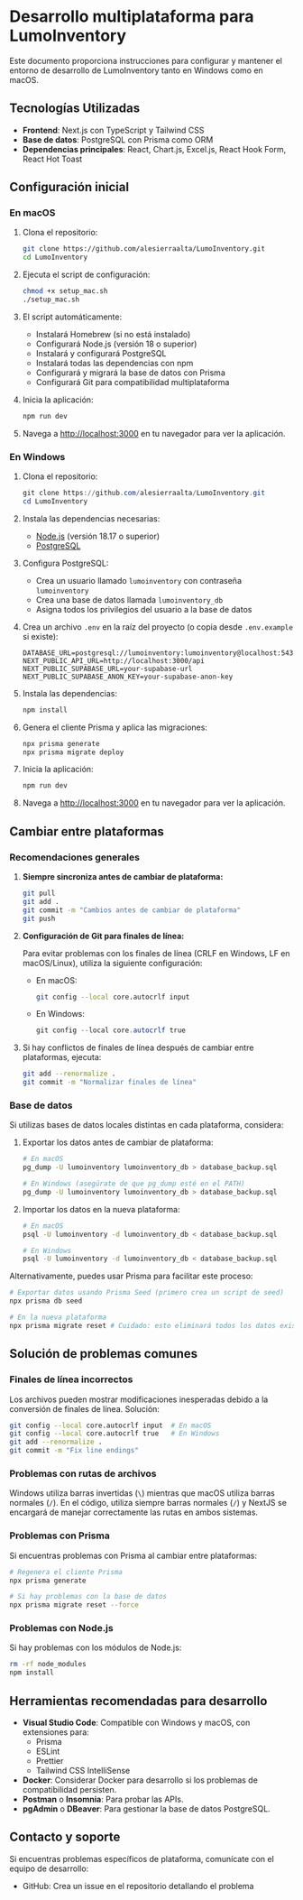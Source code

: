 # Desarrollo multiplataforma para LumoInventory

Este documento proporciona instrucciones para configurar y mantener el entorno de desarrollo de LumoInventory tanto en Windows como en macOS.

## Tecnologías Utilizadas

- **Frontend**: Next.js con TypeScript y Tailwind CSS
- **Base de datos**: PostgreSQL con Prisma como ORM
- **Dependencias principales**: React, Chart.js, Excel.js, React Hook Form, React Hot Toast

## Configuración inicial

### En macOS

1. Clona el repositorio:
   ```bash
   git clone https://github.com/alesierraalta/LumoInventory.git
   cd LumoInventory
   ```

2. Ejecuta el script de configuración:
   ```bash
   chmod +x setup_mac.sh
   ./setup_mac.sh
   ```

3. El script automáticamente:
   - Instalará Homebrew (si no está instalado)
   - Configurará Node.js (versión 18 o superior)
   - Instalará y configurará PostgreSQL
   - Instalará todas las dependencias con npm
   - Configurará y migrará la base de datos con Prisma
   - Configurará Git para compatibilidad multiplataforma

4. Inicia la aplicación:
   ```bash
   npm run dev
   ```

5. Navega a [http://localhost:3000](http://localhost:3000) en tu navegador para ver la aplicación.

### En Windows

1. Clona el repositorio:
   ```powershell
   git clone https://github.com/alesierraalta/LumoInventory.git
   cd LumoInventory
   ```

2. Instala las dependencias necesarias:
   - [Node.js](https://nodejs.org/) (versión 18.17 o superior)
   - [PostgreSQL](https://www.postgresql.org/download/windows/)

3. Configura PostgreSQL:
   - Crea un usuario llamado `lumoinventory` con contraseña `lumoinventory`
   - Crea una base de datos llamada `lumoinventory_db`
   - Asigna todos los privilegios del usuario a la base de datos

4. Crea un archivo `.env` en la raíz del proyecto (o copia desde `.env.example` si existe):
   ```
   DATABASE_URL=postgresql://lumoinventory:lumoinventory@localhost:5432/lumoinventory_db
   NEXT_PUBLIC_API_URL=http://localhost:3000/api
   NEXT_PUBLIC_SUPABASE_URL=your-supabase-url
   NEXT_PUBLIC_SUPABASE_ANON_KEY=your-supabase-anon-key
   ```

5. Instala las dependencias:
   ```powershell
   npm install
   ```

6. Genera el cliente Prisma y aplica las migraciones:
   ```powershell
   npx prisma generate
   npx prisma migrate deploy
   ```

7. Inicia la aplicación:
   ```powershell
   npm run dev
   ```

8. Navega a [http://localhost:3000](http://localhost:3000) en tu navegador para ver la aplicación.

## Cambiar entre plataformas

### Recomendaciones generales

1. **Siempre sincroniza antes de cambiar de plataforma:**
   ```bash
   git pull
   git add .
   git commit -m "Cambios antes de cambiar de plataforma"
   git push
   ```

2. **Configuración de Git para finales de línea:**
   
   Para evitar problemas con los finales de línea (CRLF en Windows, LF en macOS/Linux), utiliza la siguiente configuración:
   
   - En macOS:
     ```bash
     git config --local core.autocrlf input
     ```
   
   - En Windows:
     ```powershell
     git config --local core.autocrlf true
     ```

3. Si hay conflictos de finales de línea después de cambiar entre plataformas, ejecuta:
   ```bash
   git add --renormalize .
   git commit -m "Normalizar finales de línea"
   ```

### Base de datos

Si utilizas bases de datos locales distintas en cada plataforma, considera:

1. Exportar los datos antes de cambiar de plataforma:
   ```bash
   # En macOS
   pg_dump -U lumoinventory lumoinventory_db > database_backup.sql
   
   # En Windows (asegúrate de que pg_dump esté en el PATH)
   pg_dump -U lumoinventory lumoinventory_db > database_backup.sql
   ```

2. Importar los datos en la nueva plataforma:
   ```bash
   # En macOS
   psql -U lumoinventory -d lumoinventory_db < database_backup.sql
   
   # En Windows
   psql -U lumoinventory -d lumoinventory_db < database_backup.sql
   ```

Alternativamente, puedes usar Prisma para facilitar este proceso:

```bash
# Exportar datos usando Prisma Seed (primero crea un script de seed)
npx prisma db seed

# En la nueva plataforma
npx prisma migrate reset # Cuidado: esto eliminará todos los datos existentes
```

## Solución de problemas comunes

### Finales de línea incorrectos

Los archivos pueden mostrar modificaciones inesperadas debido a la conversión de finales de línea. Solución:

```bash
git config --local core.autocrlf input  # En macOS
git config --local core.autocrlf true   # En Windows
git add --renormalize .
git commit -m "Fix line endings"
```

### Problemas con rutas de archivos

Windows utiliza barras invertidas (`\`) mientras que macOS utiliza barras normales (`/`). En el código, utiliza siempre barras normales (`/`) y NextJS se encargará de manejar correctamente las rutas en ambos sistemas.

### Problemas con Prisma

Si encuentras problemas con Prisma al cambiar entre plataformas:

```bash
# Regenera el cliente Prisma
npx prisma generate

# Si hay problemas con la base de datos
npx prisma migrate reset --force
```

### Problemas con Node.js

Si hay problemas con los módulos de Node.js:

```bash
rm -rf node_modules
npm install
```

## Herramientas recomendadas para desarrollo

- **Visual Studio Code**: Compatible con Windows y macOS, con extensiones para:
  - Prisma
  - ESLint
  - Prettier
  - Tailwind CSS IntelliSense
- **Docker**: Considerar Docker para desarrollo si los problemas de compatibilidad persisten.
- **Postman** o **Insomnia**: Para probar las APIs.
- **pgAdmin** o **DBeaver**: Para gestionar la base de datos PostgreSQL.

## Contacto y soporte

Si encuentras problemas específicos de plataforma, comunícate con el equipo de desarrollo:

- GitHub: Crea un issue en el repositorio detallando el problema 